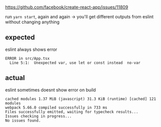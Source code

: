https://github.com/facebook/create-react-app/issues/11809

run `yarn start`, again and again -> you'll get different outputs from eslint without changing anything

## expected

eslint always shows error

```
ERROR in src/App.tsx
  Line 5:1:  Unexpected var, use let or const instead  no-var
```

## actual

eslint sometimes doesnt show error on build

```
cached modules 1.37 MiB (javascript) 31.3 KiB (runtime) [cached] 121 modules
webpack 5.66.0 compiled successfully in 733 ms
Files successfully emitted, waiting for typecheck results...
Issues checking in progress...
No issues found.
```

